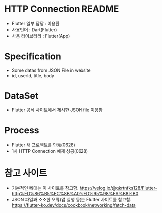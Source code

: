 # HTTP Connection README
- Flutter 일부 담당 : 이용환
- 사용언어 : Dart(Flutter)
- 사용 라이브러리 : Flutter(App)

# Specification
- Some datas from JSON File in website
- id, userId, title, body

# DataSet
- Flutter 공식 사이트에서 제시한 JSON file 이용함

# Process
- Flutter 새 프로젝트를 만듦(0628)
- 1차 HTTP Connection 예제 성공(0628)

# 참고 사이트
- 기본적인 뼈대는 이 사이트를 참고함. https://velog.io/@qkrtnfks128/Flutter-http%ED%86%B5%EC%8B%A0%ED%95%98%EA%B8%B0
- JSON 파일과 소소한 오류(앱 실행 등)는 Flutter 사이트를 참고함. https://flutter-ko.dev/docs/cookbook/networking/fetch-data